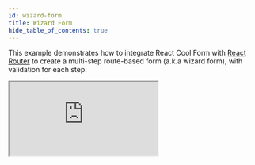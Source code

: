```yaml
---
id: wizard-form
title: Wizard Form
hide_table_of_contents: true
---
```


This example demonstrates how to integrate React Cool Form with [React Router](https://github.com/ReactTraining/react-router) to create a multi-step route-based form (a.k.a wizard form), with validation for each step.

<iframe src="https://codesandbox.io/embed/rcf-wizard-form-cd3qc?fontsize=14&hidenavigation=1&theme=dark"
  style={{ width: "100%", height: "500px", border: "0", borderRadius: "4px",  overflow: "hidden" }}
  title="RCF - Wizard Form"
  allow="accelerometer; ambient-light-sensor; camera; encrypted-media; geolocation; gyroscope; hid; microphone; midi; payment; usb; vr; xr-spatial-tracking"
  sandbox="allow-forms allow-modals allow-popups allow-presentation allow-same-origin allow-scripts"
></iframe>
